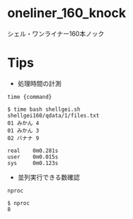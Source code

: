 # oneliner_160_knock
シェル・ワンライナー160本ノック

# Tips

- 処理時間の計測

`time {command}`

```
$ time bash shellgei.sh 
shellgei160/qdata/1/files.txt
01 みかん 4
01 みかん 3     
02 バナナ 9     

real    0m0.281s
user    0m0.015s
sys     0m0.123s
```

- 並列実行できる数確認

`nproc`

```
$ nproc
8
```
